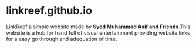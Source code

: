 # linkreef.github.io
LinkReef a simple website made by <b>Syed Muhammad Asif and Friends</b>.This website is a hub for hand full of visual entertainment providing website links for a easy go through and adequation of time.
